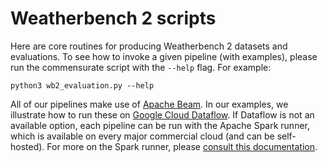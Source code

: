 # Weatherbench 2 scripts

Here are core routines for producing Weatherbench 2 datasets and evaluations. To
see how to invoke a given pipeline (with examples), please run the commensurate
script with the `--help` flag. For example:

```shell
python3 wb2_evaluation.py --help
```

All of our pipelines make use of [Apache Beam](https://beam.apache.org/). In our
examples, we illustrate how to run these
on [Google Cloud Dataflow](https://cloud.google.com/dataflow/docs/guides/deploying-a-pipeline#python).
If Dataflow is not an available option, each pipeline can be run with the Apache
Spark runner, which is available on every major commercial cloud (and can be
self-hosted). For more on the Spark runner,
please [consult this documentation](https://beam.apache.org/documentation/runners/spark/).
